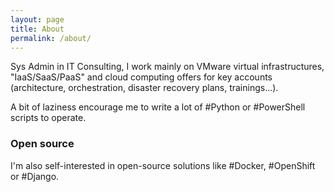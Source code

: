 ```yaml
---
layout: page
title: About
permalink: /about/
---
```


Sys Admin in IT Consulting, I work mainly on VMware virtual infrastructures, "IaaS/SaaS/PaaS" and cloud computing offers for key accounts (architecture, orchestration, disaster recovery plans, trainings...).

A bit of laziness encourage me to write a lot of #Python or #PowerShell scripts to operate.

### Open source

I'm also self-interested in open-source solutions like #Docker, #OpenShift or #Django.
